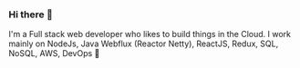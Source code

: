 ### Hi there :wave:

I'm a Full stack web developer who likes to build things in the Cloud. I work mainly on NodeJs, Java Webflux (Reactor Netty), ReactJS, Redux, SQL, NoSQL, AWS, DevOps :rocket:
